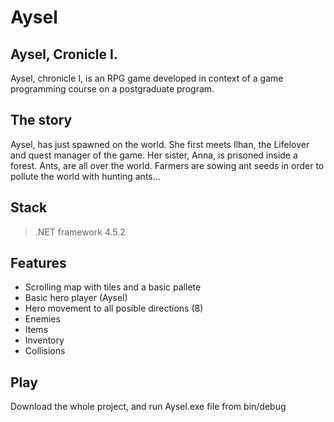 # Aysel
## Aysel, Cronicle I.
Aysel, chronicle I, is an RPG game developed in context of a game programming course on a postgraduate program.

## The story
Aysel, has just spawned on the world. She first meets Ilhan, the Lifelover and quest manager of the game.
Her sister, Anna, is prisoned inside a forest. Ants, are all over the world.
Farmers are sowing ant seeds in order to pollute the world with hunting ants...


## Stack
> .NET framework 4.5.2

## Features
- Scrolling map with tiles and a basic pallete 
- Basic hero player (Aysel)
- Hero movement to all posible directions (8)
- Enemies
- Items
- Inventory
- Collisions

## Play
Download the whole project, and run  Aysel.exe file from bin/debug
